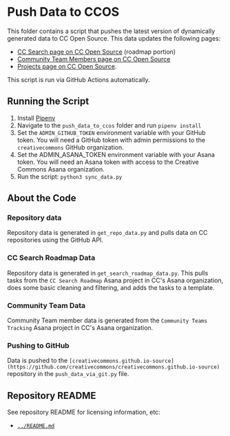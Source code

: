 # Push Data to CCOS

This folder contains a script that pushes the latest version of dynamically generated data to CC Open Source. This data updates the following pages:
* [CC Search page on CC Open Source][ccsearch] (roadmap portion)
* [Community Team Members page on CC Open Source][ctlistpage]
* [Projects page on CC Open Source][osproj].

[ccsearch]: https://opensource.creativecommons.org/cc-search/
[ctlistpage]: httpe://opensource.creativecommons.org/community/community-teams/members/
[osproj]:https://opensource.creativecommons.org/contributing-code/projects/

This script is run via GitHub Actions automatically. 

## Running the Script

1. Install [Pipenv](https://pipenv.readthedocs.io/en/latest/)
2. Navigate to the `push_data_to_ccos` folder and run `pipenv install`
3. Set the `ADMIN_GITHUB_TOKEN` environment variable with your GitHub token. You will need a GitHub token with admin permissions to the `creativecommons` GitHub organization.
4. Set the ADMIN_ASANA_TOKEN environment variable with your Asana token. You will need an Asana token with access to the Creative Commons Asana organization.
5. Run the script: `python3 sync_data.py`

## About the Code

### Repository data

Repository data is generated in `get_repo_data.py` and pulls data on CC repositories using the GitHub API.

### CC Search Roadmap Data

Repository data is generated in `get_search_roadmap_data.py`. This pulls tasks from the `CC Search Roadmap` Asana project in CC's Asana organization, 
does some basic cleaning and filtering, and adds the tasks to a template.

### Community Team Data

Community Team member data is generated from the `Community Teams Tracking` Asana project in CC's Asana organization.

### Pushing to GitHub

Data is pushed to the `[creativecommons.github.io-source](https://github.com/creativecommons/creativecommons.github.io-source)` repository in the `push_data_via_git.py` file.


## Repository README

See repository README for licensing information, etc:
- [`../README.md`](../README.md)
